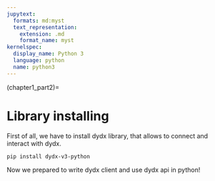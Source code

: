 ```yaml
---
jupytext:
  formats: md:myst
  text_representation:
    extension: .md
    format_name: myst
kernelspec:
  display_name: Python 3
  language: python
  name: python3
---
```

(chapter1_part2)=

# Library installing
First of all, we have to install dydx library, that allows to connect 
and interact with dydx.

```shell
pip install dydx-v3-python
```

Now we prepared to write dydx client and use dydx api in python!